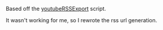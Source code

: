 Based off the [youtubeRSSExport](https://github.com/theborg3of5/Userscripts/tree/master/youtubeRSSExport) script.

It wasn't working for me, so I rewrote the rss url generation.

